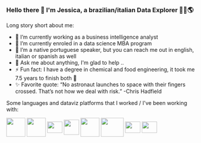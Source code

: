### Hello there 👋 I'm Jessica, a brazilian/italian Data Explorer 👩‍💻🌎


Long story short about me:

- 🔭 I’m currently working as a business intelligence analyst 
- 🌱 I’m currently enroled in a data science MBA program
- 👋 I’m a native portuguese speaker, but you can reach me out in english, italian or spanish as well
- 💬 Ask me about anything, I'm glad to help ..
- ⚡ Fun fact: I have a degree in chemical and food engineering, it took me 7.5 years to finish both 🤯
- ✨ Favorite quote: “No astronaut launches to space with their fingers crossed. That’s not how we deal with risk.” -Chris Hadfield

Some languages and dataviz platforms that I worked / I've been working with:

<img align ="center" height ="50" width="50" img src="https://cdn.jsdelivr.net/gh/devicons/devicon/icons/microsoftsqlserver/microsoftsqlserver-plain-wordmark.svg" /> <img align ="center" height ="50" width="50" img src="https://cdn.jsdelivr.net/gh/devicons/devicon/icons/python/python-original-wordmark.svg" /> <img align ="center" height ="30" width="40" img src="https://cdn.jsdelivr.net/gh/devicons/devicon/icons/pandas/pandas-original.svg" />  <img align ="center" height ="40" width="40" img src="https://partners.databricks.com/sfsites/c/resource/PartnerPortalImages/databricks-icon.png?v=1" /> <img align ="center" height ="50" width="50" img src= "https://d117h1jjiq768j.cloudfront.net/images/default-source/products/datadirect/dci-logos/spark-sql-logo.png?sfvrsn=97380b7f_2" /> <img align ="center" height ="50" width="60" img src= "https://www.gridgain.com/sites/default/files/2018-08/spark.svg" /> <img align ="center" height ="30" width="40" img src="https://static.wikia.nocookie.net/logopedia/images/e/e2/Power-BI-Logo-Transparent.png/revision/latest/scale-to-width-down/250?cb=20200213050040" /> <img align ="center" height ="30" width="40" img src= "https://raw.githubusercontent.com/tableau/tableau-viz-lwc/f504b13f56b687ee320f1fe3f68a140746a48868/force-app/main/default/lwc/tableauViz/tableauViz.svg" />
 
            
          
          
          
          
